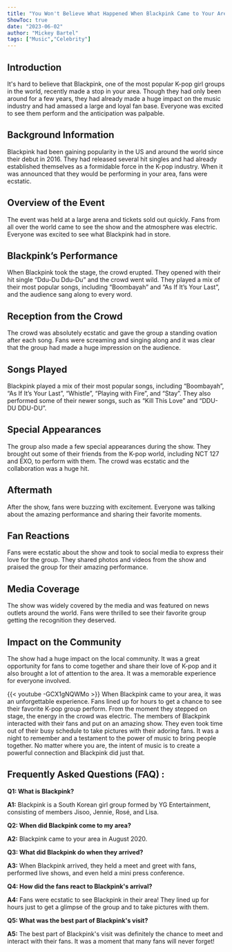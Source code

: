 ```yaml
---
title: "You Won't Believe What Happened When Blackpink Came to Your Area!"
ShowToc: true 
date: "2023-06-02"
author: "Mickey Bartel" 
tags: ["Music","Celebrity"]
---
```

## Introduction

It's hard to believe that Blackpink, one of the most popular K-pop girl groups in the world, recently made a stop in your area. Though they had only been around for a few years, they had already made a huge impact on the music industry and had amassed a large and loyal fan base. Everyone was excited to see them perform and the anticipation was palpable.

## Background Information

Blackpink had been gaining popularity in the US and around the world since their debut in 2016. They had released several hit singles and had already established themselves as a formidable force in the K-pop industry. When it was announced that they would be performing in your area, fans were ecstatic.

## Overview of the Event

The event was held at a large arena and tickets sold out quickly. Fans from all over the world came to see the show and the atmosphere was electric. Everyone was excited to see what Blackpink had in store.

## Blackpink’s Performance

When Blackpink took the stage, the crowd erupted. They opened with their hit single “Ddu-Du Ddu-Du” and the crowd went wild. They played a mix of their most popular songs, including “Boombayah” and “As If It’s Your Last”, and the audience sang along to every word.

## Reception from the Crowd

The crowd was absolutely ecstatic and gave the group a standing ovation after each song. Fans were screaming and singing along and it was clear that the group had made a huge impression on the audience.

## Songs Played

Blackpink played a mix of their most popular songs, including “Boombayah”, “As If It’s Your Last”, “Whistle”, “Playing with Fire”, and “Stay”. They also performed some of their newer songs, such as “Kill This Love” and “DDU-DU DDU-DU”.

## Special Appearances

The group also made a few special appearances during the show. They brought out some of their friends from the K-pop world, including NCT 127 and EXO, to perform with them. The crowd was ecstatic and the collaboration was a huge hit.

## Aftermath

After the show, fans were buzzing with excitement. Everyone was talking about the amazing performance and sharing their favorite moments.

## Fan Reactions

Fans were ecstatic about the show and took to social media to express their love for the group. They shared photos and videos from the show and praised the group for their amazing performance.

## Media Coverage

The show was widely covered by the media and was featured on news outlets around the world. Fans were thrilled to see their favorite group getting the recognition they deserved.

## Impact on the Community

The show had a huge impact on the local community. It was a great opportunity for fans to come together and share their love of K-pop and it also brought a lot of attention to the area. It was a memorable experience for everyone involved.

{{< youtube -GCX1gNQWMo >}} 
When Blackpink came to your area, it was an unforgettable experience. Fans lined up for hours to get a chance to see their favorite K-pop group perform. From the moment they stepped on stage, the energy in the crowd was electric. The members of Blackpink interacted with their fans and put on an amazing show. They even took time out of their busy schedule to take pictures with their adoring fans. It was a night to remember and a testament to the power of music to bring people together. No matter where you are, the intent of music is to create a powerful connection and Blackpink did just that.

## Frequently Asked Questions (FAQ) :
**Q1: What is Blackpink?**

**A1:** Blackpink is a South Korean girl group formed by YG Entertainment, consisting of members Jisoo, Jennie, Rosé, and Lisa.

**Q2: When did Blackpink come to my area?**

**A2:** Blackpink came to your area in August 2020.

**Q3: What did Blackpink do when they arrived?**

**A3:** When Blackpink arrived, they held a meet and greet with fans, performed live shows, and even held a mini press conference.

**Q4: How did the fans react to Blackpink's arrival?**

**A4:** Fans were ecstatic to see Blackpink in their area! They lined up for hours just to get a glimpse of the group and to take pictures with them.

**Q5: What was the best part of Blackpink's visit?**

**A5:** The best part of Blackpink's visit was definitely the chance to meet and interact with their fans. It was a moment that many fans will never forget!





